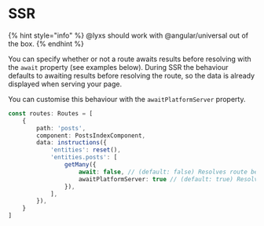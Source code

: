 # SSR

{% hint style="info" %}
@lyxs should work with @angular/universal out of the box.
{% endhint %}

You can specify whether or not a route awaits results before resolving with the `await` property \(see examples below\). During SSR the behaviour defaults to awaiting results before resolving the route, so the data is already displayed when serving your page.

You can customise this behaviour with the `awaitPlatformServer` property.

```typescript
const routes: Routes = [
    {
        path: 'posts',
        component: PostsIndexComponent,
        data: instructions({
            'entities': reset(),
            'entities.posts': [
                getMany({
                    await: false, // (default: false) Resolves route before loading data
                    awaitPlatformServer: true // (default: true) Resolves route after data has loaded on server
                }),
            ],
        }),
    }
]
```

